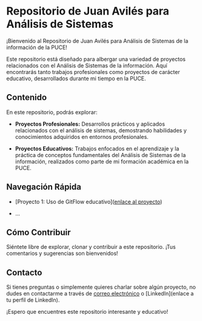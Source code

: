# Repositorio de Juan Avilés para Análisis de Sistemas

¡Bienvenido al Repositorio de Juan Avilés para Análisis de Sistemas de la información de la PUCE!

Este repositorio está diseñado para albergar una variedad de proyectos relacionados con el Análisis de Sistemas de la información. Aquí encontrarás tanto trabajos profesionales como proyectos de carácter educativo, desarrollados durante mi tiempo en la PUCE.

## Contenido

En este repositorio, podrás explorar:

- **Proyectos Profesionales:** Desarrollos prácticos y aplicados relacionados con el análisis de sistemas, demostrando habilidades y conocimientos adquiridos en entornos profesionales.

- **Proyectos Educativos:** Trabajos enfocados en el aprendizaje y la práctica de conceptos fundamentales del Análisis de Sistemas de la información, realizados como parte de mi formación académica en la PUCE.

## Navegación Rápida

- [Proyecto 1: Uso de GitFlow educativo]([enlace al proyecto](https://github.com/JuandresPUCE/gitflow))

- ...

## Cómo Contribuir

Siéntete libre de explorar, clonar y contribuir a este repositorio. ¡Tus comentarios y sugerencias son bienvenidos!

## Contacto

Si tienes preguntas o simplemente quieres charlar sobre algún proyecto, no dudes en contactarme a través de [correo electrónico](mailto:tuemail@example.com) o [LinkedIn](enlace a tu perfil de LinkedIn).

¡Espero que encuentres este repositorio interesante y educativo!

<!--
comentarios:
-->
